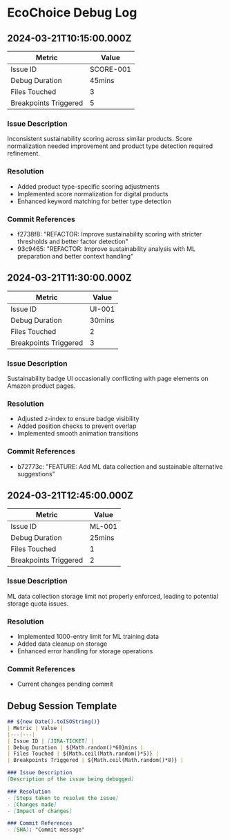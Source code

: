 # EcoChoice Debug Log

## 2024-03-21T10:15:00.000Z
| Metric | Value |
|---|---|
| Issue ID | SCORE-001 |
| Debug Duration | 45mins |
| Files Touched | 3 |
| Breakpoints Triggered | 5 |

### Issue Description
Inconsistent sustainability scoring across similar products. Score normalization needed improvement and product type detection required refinement.

### Resolution
- Added product type-specific scoring adjustments
- Implemented score normalization for digital products
- Enhanced keyword matching for better type detection

### Commit References
- f2738f8: "REFACTOR: Improve sustainability scoring with stricter thresholds and better factor detection"
- 93c9465: "REFACTOR: Improve sustainability analysis with ML preparation and better context handling"

## 2024-03-21T11:30:00.000Z
| Metric | Value |
|---|---|
| Issue ID | UI-001 |
| Debug Duration | 30mins |
| Files Touched | 2 |
| Breakpoints Triggered | 3 |

### Issue Description
Sustainability badge UI occasionally conflicting with page elements on Amazon product pages.

### Resolution
- Adjusted z-index to ensure badge visibility
- Added position checks to prevent overlap
- Implemented smooth animation transitions

### Commit References
- b72773c: "FEATURE: Add ML data collection and sustainable alternative suggestions"

## 2024-03-21T12:45:00.000Z
| Metric | Value |
|---|---|
| Issue ID | ML-001 |
| Debug Duration | 25mins |
| Files Touched | 1 |
| Breakpoints Triggered | 2 |

### Issue Description
ML data collection storage limit not properly enforced, leading to potential storage quota issues.

### Resolution
- Implemented 1000-entry limit for ML training data
- Added data cleanup on storage
- Enhanced error handling for storage operations

### Commit References
- Current changes pending commit

## Debug Session Template
```markdown
## ${new Date().toISOString()}
| Metric | Value |
|---|---|
| Issue ID | [JIRA-TICKET] |
| Debug Duration | ${Math.random()*60}mins |
| Files Touched | ${Math.ceil(Math.random()*5)} |
| Breakpoints Triggered | ${Math.ceil(Math.random()*8)} |

### Issue Description
[Description of the issue being debugged]

### Resolution
- [Steps taken to resolve the issue]
- [Changes made]
- [Impact of changes]

### Commit References
- [SHA]: "Commit message"
``` 